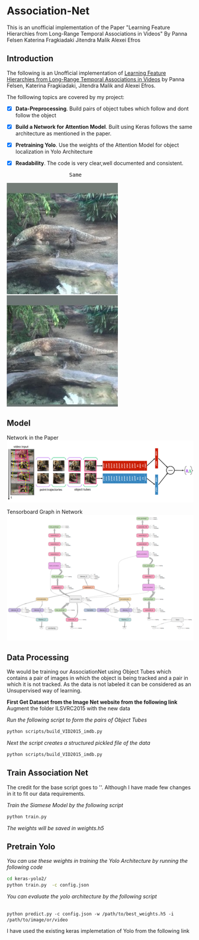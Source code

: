 # Association-Net
This is an unofficial implementation of the Paper  "Learning Feature Hierarchies from Long-Range Temporal Associations in Videos"  By Panna Felsen Katerina Fragkiadaki Jitendra Malik Alexei Efros


## Introduction

The following is an Unofficial implementation of [Learning Feature Hierarchies from Long-Range Temporal Associations in Videos](https://arxiv.org/pdf/1801.00508.pdf) by Panna Felsen, Katerina Fragkiadaki, Jitendra Malik and Alexei Efros. 

The folllowing topics are covered by my project:
- [x] **Data-Preprocessing**. Build pairs of object tubes which follow and dont follow the object
- [x] **Build a Network for Attention Model**. Built using Keras follows the same architecture as mentioned in the paper.
- [x] **Pretraining Yolo**. Use the weights of the Attention Model for object localization in Yolo Architecture 
- [x] **Readability**. The code is very clear,well documented and consistent.


<pre>                    Same&nbsp;&nbsp                                                Different</pre>

<pre><img src="imgs/center.jpg" width="300">                          <img src="imgs/center.jpg" width="300">
<img src="imgs/center99.jpg" width="300">                          <img src="imgs/decenter99.jpg" width="300"></pre>


## Model

Network in the Paper
<img src="imgs/network.png" width="800">


Tensorboard Graph in Network
<img src="imgs/graph.png" width="800">



## Data Processing
We would be training our AssociationNet using Object Tubes which contains a pair of images in which the object is being tracked and a pair in which it is not tracked. As the data is not labeled it can be considered as an Unsupervised way of learning.

**First Get Dataset from the Image Net website from the following link**
Augment the folder ILSVRC2015 with the new data


*Run the following script to form the pairs of Object Tubes*

```bash
python scripts/build_VID2015_imdb.py
```
*Next the script creates a structured pickled file of the data*
```bash
python scripts/build_VID2015_imdb.py
```

## Train Association Net

The credit for the base script goes to ''. Although I have made few changes in it to fit our data requirements.

*Train the Siamese Model by the following script*
```bash 
python train.py
```
*The weights will be saved in weights.h5*

## Pretrain Yolo

*You can use these weights in training the Yolo Architecture by running the following code*

```bash
cd keras-yolo2/
python train.py  -c config.json
```

*You can evaluate the yolo architecture by the following script*
```

python predict.py -c config.json -w /path/to/best_weights.h5 -i /path/to/image/or/video
```

I have used the existing keras implemetation of Yolo from the following link
